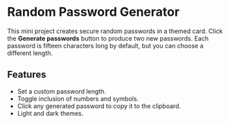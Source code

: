 # Random Password Generator

This mini project creates secure random passwords in a themed card. Click the **Generate passwords** button to produce two new passwords. Each password is fifteen characters long by default, but you can choose a different length.


## Features

- Set a custom password length.
- Toggle inclusion of numbers and symbols.
- Click any generated password to copy it to the clipboard.
- Light and dark themes.

